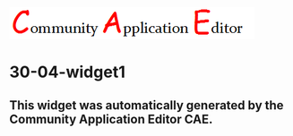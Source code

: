 ![CAE](https://github.com/CAE-Community-Application-Editor/frontendComponent-30-04-widget1/blob/gh-pages/img/logo.png)  

30-04-widget1
===================


This widget was automatically generated by the Community Application Editor CAE.  
---------------
